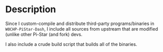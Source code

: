 # Description

Since I custom-compile and distribute third-party programs/binaries in
`W0CHP-PiStar-Dash`, I include all sources from upstream that are modified
(unlike other Pi-Star (and fork) devs.

I also include a crude build script that builds all of the binaries.
